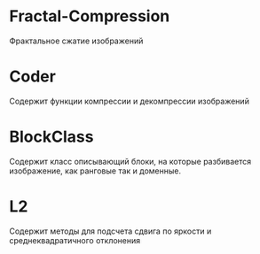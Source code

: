# Fractal-Compression
Фрактальное сжатие изображений
# Coder
Содержит функции компрессии и декомпрессии изображений
# BlockClass
Содержит класс описывающий блоки, на которые разбивается изображение, как ранговые так и доменные.
# L2
Содержит методы для подсчета сдвига по яркости и среднеквадратичного отклонения
